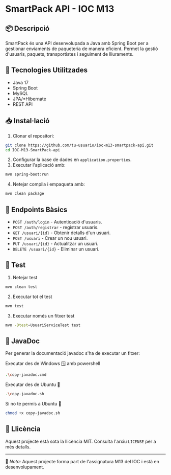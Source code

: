 # SmartPack API - IOC M13

## 📦 Descripció

SmartPack és una API desenvolupada a Java amb Spring Boot per a gestionar enviaments de paqueteria de manera eficient. Permet la gestió d'usuaris, paquets, transportistes i seguiment de lliuraments.

## 🚀 Tecnologies Utilitzades

- Java 17
- Spring Boot
- MySQL
- JPA/*Hibernate
- REST API

## 📥 Instal·lació

1. Clonar el repositori:
```bash
git clone https://github.com/tu-usuario/ioc-m13-smartpack-api.git
cd IOC-M13-SmartPack-api
```
2. Configurar la base de dades en `application.properties`.
3. Executar l'aplicació amb:
```bash
mvn spring-boot:run
```
4. Netejar compila i empaqueta amb:
```bash
mvn clean package
```

## 📡 Endpoints Bàsics

- `POST /auth/login` - Autenticació d'usuaris.
- `POST /auth/registrar` - registrar usuaris.
- `GET /usuari/{id}` - Obtenir detalls d'un usuari.
- `POST /usuari` - Crear un nou usuari.
- `PUT /usuari/{id}` - Actualitzar un usuari.
- `DELETE /usuari/{id}` - Eliminar un usuari.

## 🧪 Test

1. Netejar test
```bash
mvn clean test
```
2. Executar tot el test 
```bash
mvn test
```
3. Executar només un fitxer test 
```bash
mvn -Dtest=UsuariServiceTest test
```

## 📒 JavaDoc
Per generar la documentació javadoc s'ha de executar un fitxer:

Executar des de Windows 🪟 amb powershell
```bash
.\copy-javadoc.cmd
```
Executar des de Ubuntu 🐧
```bash
.\copy-javadoc.sh
```
Si no te permís a Ubuntu 🐧
```bash
chmod +x copy-javadoc.sh
```

## 📜 Llicència

Aquest projecte està sota la llicència MIT. Consulta l'arxiu `LICENSE` per a més detalls.

---

📌 *Nota:* Aquest projecte forma part de l'assignatura M13 del IOC i està en desenvolupament.
